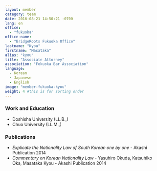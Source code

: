 ```yaml
---
layout: member
category: team
date: 2016-08-21 14:50:21 -0700
lang: en
office:
  - "fukuoka"
office-name:
  - "BridgeRoots Fukuoka Office"
lastname: "Kyou"
firstname: "Masataka"
alias: "kyou"
title: "Associate Attorney"
association: "Fokuoka Bar Association"
language:
  - Korean
  - Japanese
  - English
image: "member-fukuoka-kyou"
weight: 4 #this is for sorting order
---
```



### Work and Education
- Doshisha University (LL.B.,)
- Chuo University (LL.M.,)


### Publications
- *Explicate the Nationality Law of South Korean one by one* - Akashi Publication 2014
- *Commentary on Korean Nationality Law* - Yasuhiro Okuda, Katsuhiko Oka, Masataka Kyou - Akashi Publication 2014
